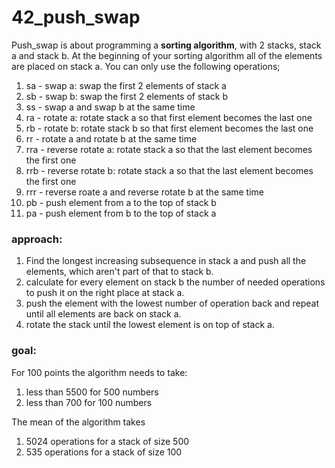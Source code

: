 # 42_push_swap

Push_swap is about programming a <b>sorting algorithm</b>, with 2 stacks, stack a and stack b. At the beginning of your sorting algorithm all of the elements are  placed on stack a.
You can only use the following operations;
1. sa - swap a: swap the first 2 elements of stack a
2. sb - swap b: swap the first 2 elements of stack b
3. ss - swap a and swap b at the same time
4. ra - rotate a: rotate stack a so that first element becomes the last one
5. rb - rotate b: rotate stack b so that first element becomes the last one
6. rr - rotate a and rotate b at the same time
7. rra - reverse rotate a: rotate stack a so that the last element becomes the first one
8. rrb - reverse rotate b: rotate stack a so that the last element becomes the first one
9. rrr - reverse roate a and reverse rotate b at the same time
10. pb - push element from a to the top of stack b
11. pa - push element from b to the top of stack a

### approach:
1. Find the longest increasing subsequence in stack a and push all the elements, which aren't part of that to stack b.
2. calculate for every element on stack b the number of needed operations to push it on the right place at stack a.
3. push the element with the lowest number of operation back and repeat until all elements are back on stack a.
4. rotate the stack until the lowest element is on top of stack a.

### goal: 
For 100 points the algorithm needs to take:
1. less than 5500 for 500 numbers
2. less than 700 for 100 numbers

The mean of the algorithm takes
1. 5024 operations for a stack of size 500
2. 535 operations for a stack of size 100

